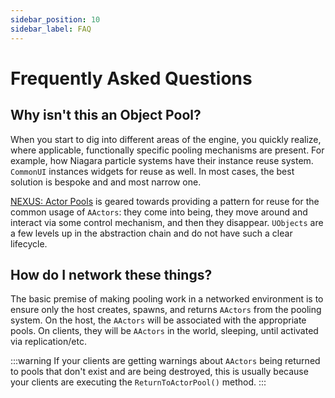 ```yaml
---
sidebar_position: 10
sidebar_label: FAQ
---
```


# Frequently Asked Questions

## Why isn't this an Object Pool?

When you start to dig into different areas of the engine, you quickly realize, where applicable, functionally specific pooling mechanisms are present. For example, how Niagara particle systems have their instance reuse system. `CommonUI` instances widgets for reuse as well. In most cases, the best solution is bespoke and and most narrow one. 

[NEXUS: Actor Pools](/docs/plugins/actor-pools/) is geared towards providing a pattern for reuse for the common usage of `AActors`: they come into being, they move around and interact via some control mechanism, and then they disappear. `UObjects` are a few levels up in the abstraction chain and do not have such a clear lifecycle.

## How do I network these things?

The basic premise of making pooling work in a networked environment is to ensure only the host creates, spawns, and returns `AActors` from the pooling system. On the host, the `AActors` will be associated with the appropriate pools. On clients, they will be `AActors` in the world, sleeping, until activated via replication/etc.

:::warning
If your clients are getting warnings about `AActors` being returned to pools that don't exist and are being destroyed, this is usually because your clients are executing the `ReturnToActorPool()` method.
:::